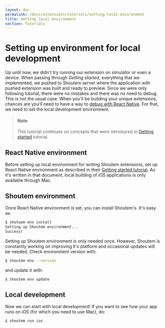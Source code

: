 ```yaml
---
layout: doc
permalink: /docs/extensions/tutorials/setting-local-environment
title: Setting local environment
section: Tutorials
---
```


# Setting up environment for local development

Up until now, we didn't try running our extension on simulator or even a device. When passing through _Getting started_, everything that we implemented, we pushed to Shoutem server where the application with pushed extension was built and ready to preview. Since we were only following tutorial, there were no mistakes and there was no need to debug. This is not the usual case. When you'll be building your unique extensions, chances are you'll need to have a way to [debug with React Native](https://facebook.github.io/react-native/docs/debugging.html). For that, we need to set the local development environment.

> #### Note
> This tutorial continues on concepts that were introduced in [Getting started](http://shoutem.github.io/docs/extensions/getting-started/introduction) tutorial.

## React Native environment

Before setting up local environment for writing Shoutem extensions, set up React Native environment as described in their [Getting started tutorial](https://facebook.github.io/react-native/docs/getting-started.html). As it's written in that document, local building of iOS applications is only available through Mac.

## Shoutem environment

Once React Native environment is set, you can install Shoutem's. It's easy as:

```bash
$ shotuem env install
Setting up Shoutem environment...
Success!
```

Setting up Shoutem environment is only needed once. However, Shoutem is constantly working on improving it's platform and occasional updates will be needed. Check environment version with:

```bash
$ shoutem env --version
```

and update it with:

```bash
$ shoutem env update
```

## Local development

Now we can start with local development! If you want to see how your app runs on iOS (for which you need to use Mac), do:

```bash
$ shoutem run ios
```